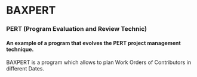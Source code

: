 # BAXPERT

### PERT (Program Evaluation and Review Technic)
#### An example of a program that evolves the PERT project management technique.

BAXPERT is a program which allows to plan Work Orders of Contributors in different Dates.
